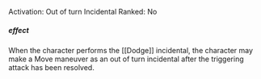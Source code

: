 Activation: Out of turn Incidental
Ranked: No
##### effect
When the character performs the [[Dodge]]
incidental, the character may make a Move
maneuver as an out of turn incidental after
the triggering attack has been resolved.
